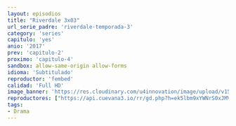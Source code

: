 ```yaml
---
layout: episodios
title: "Riverdale 3x03"
url_serie_padre: 'riverdale-temporada-3'
category: 'series'
capitulo: 'yes'
anio: '2017'
prev: 'capitulo-2'
proximo: 'capitulo-4'
sandbox: allow-same-origin allow-forms
idioma: 'Subtitulado'
reproductor: 'fembed'
calidad: 'Full HD'
image_banner: 'https://res.cloudinary.com/u4innovation/image/upload/v1565152608/maxresdefault-min_vy9nnj.jpg'
reproductores: ["https://api.cuevana3.io/rr/gd.php?h=ek5lbm9xYWNrS0xJMVp5b21KREk0dFBLbjVkaHhkRGdrOG1jbnBpUnhhS1ZtWUZ6ZU1XbTJNN0ptWFZwMmNXZzNwcG5hNml4MnI3VXkybC9pOWZDNXRhU3FadVkyUT09"]
tags:
- Drama
---
```













